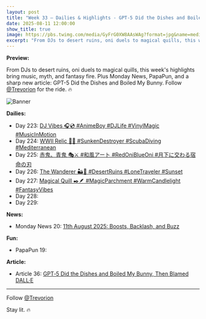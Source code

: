 ```yaml
---
layout: post
title: "Week 33 – Dailies & Highlights - GPT‑5 Did the Dishes and Boiled My Bunny, Then Blamed DALL·E"
date: 2025-08-11 12:00:00
show_title: true
image: https://pbs.twimg.com/media/GyFrG0XW8AAsWAg?format=jpg&name=medium
excerpt: "From DJs to desert ruins, oni duels to magical quills, this week's highlights bring music, myth, and fantasy fire. Plus Monday News, PapaPun, and a sharp new article: GPT-5 Did the Dishes and Boiled My Bunny. Follow @Trevorion."
---
```


**Preview:**  
  
From DJs to desert ruins, oni duels to magical quills, this week's highlights bring music, myth, and fantasy fire. Plus Monday News, PapaPun, and a sharp new article: GPT-5 Did the Dishes and Boiled My Bunny. Follow [@Trevorion](https://x.com/Trevorion) for the ride. 🔥

![Banner](https://pbs.twimg.com/media/GyFrG0XW8AAsWAg?format=jpg&name=medium)

**Dailies:**  
- Day 223: [DJ Vibes 🎧💿 #AnimeBoy #DJLife #VinylMagic #MusicInMotion]()
- Day 224: [WWII Relic 🤿⚓ #SunkenDestroyer #ScubaDiving #Mediterranean]()
- Day 225: [赤鬼、青鬼 🎭⚔️ #和風アート #RedOniBlueOni #月下に交わる宿命の刃]()
- Day 226: [The Wanderer 🏜🏺️ #DesertRuins #LoneTraveler #Sunset]()
- Day 227: [Magical Quill ✒️🪶 #MagicParchment #WarmCandlelight #FantasyVibes]()
- Day 228: []()
- Day 229: []()

**News:**  
- Monday News 20: [11th August 2025:  Boosts, Backlash, and Buzz](https://x.com/Trevorion/status/1954961501858537939)

**Fun:**  
- PapaPun 19: []()

**Article:**  
- Article 36: [GPT‑5 Did the Dishes and Boiled My Bunny, Then Blamed DALL·E](https://x.com/Trevorion/status/1955807292042952932)

---
Follow [@Trevorion](https://x.com/Trevorion)

Stay lit. 🔥
